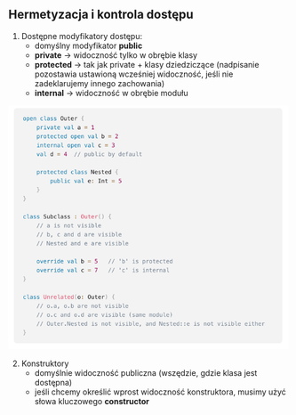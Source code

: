 ## Hermetyzacja i kontrola dostępu
1. Dostępne modyfikatory dostępu:
   - domyślny modyfikator __public__
   - __private__ -> widoczność tylko w obrębie klasy
   - __protected__ -> tak jak private + klasy dziedziczące (nadpisanie pozostawia ustawioną wcześniej widoczność, jeśli nie zadeklarujemy innego zachowania)
   - __internal__ -> widoczność w obrębie modułu

![img.png](img.png)

2. Konstruktory
   - domyślnie widoczność publiczna (wszędzie, gdzie klasa jest dostępna)
   - jeśli chcemy określić wprost widoczność konstruktora, musimy użyć słowa kluczowego __constructor__
